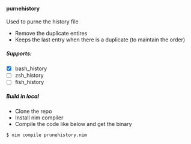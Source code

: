 #### purnehistory

Used to purne the history file
 - Remove the duplicate entires
 - Keeps the last entry when there is a duplicate (to maintain the order)

##### Supports:
 
- [x] bash_history
- [ ] zsh_history
- [ ] fish_history

##### Build in local

- Clone the repo
- Install nim compiler
- Compile the code like below and get the binary
```sh
$ nim compile prunehistory.nim
```
